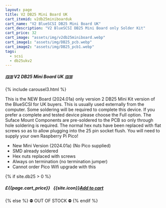 ```yaml
---
layout: page
title: V2 DB25 Mini Board UK
cart_itemid: v2db25miniboarduk
cart_name: "V2 BlueSCSI DB25 Mini Board UK"
cart_description: "V2 BlueSCSI DB25 Mini Board only Solder Kit"
cart_price: 32
cart_image: "assets/img/v2db25miniboard.webp"
cart_image1: "assets/img/DB25_pcb.webp"
cart_image2: "assets/img/DB25_pcb1.webp"
tags: 
  - scsi
  - db25ukv2
---
```


##### 🇬🇧 V2 DB25 Mini Board UK 🇬🇧

{% include carousel3.html %}

This is the NEW Board (2024.01a) only version 2 DB25 Mini Kit version of the BlueSCSI for UK buyers. This is usually used externally from the computer. Some soldering will be required to complete this device. If you prefer a complete and tested device please choose the Full option. The Suface Mount Components are pre-soldered to the PCB so only through hole soldering is required. The normal hex nuts have been replaced with flat screws so as to allow plugging into the 25 pin socket flush. You will need to supply your own Raspberry Pi Pico!

* New Mini Version (2024.01a) (No Pico supplied)
* SMD already soldered
* Hex nuts replaced with screws
* Always on termination (no termination jumper)
* Cannot order Pico Wifi upgrade with this

{% if site.db25 > 0 %}
##### £{{page.cart_price}} &nbsp; {{site.icon}}[Add to cart](/cart#{{page.cart_itemid}})
{% else %}
&#9940; OUT OF STOCK &#9940;
{% endif %}